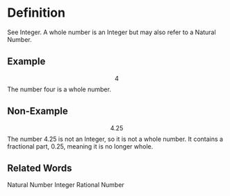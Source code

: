 # Definition

See Integer. A whole number is an Integer but may also refer to a Natural Number.

## Example

$$4$$
The number four is a whole number.

## Non-Example

$$4.25$$
The number 4.25 is not an Integer, so it is not a whole number. It contains a fractional part, $0.25$, meaning it is no longer whole. 

## Related Words

Natural Number Integer Rational Number